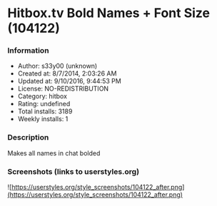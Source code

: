 # Hitbox.tv Bold Names + Font Size (104122)

### Information
- Author: s33y00 (unknown)
- Created at: 8/7/2014, 2:03:26 AM
- Updated at: 9/10/2016, 9:44:53 PM
- License: NO-REDISTRIBUTION
- Category: hitbox
- Rating: undefined
- Total installs: 3189
- Weekly installs: 1


### Description
Makes all names in chat bolded


### Screenshots (links to userstyles.org)
![https://userstyles.org/style_screenshots/104122_after.png](https://userstyles.org/style_screenshots/104122_after.png)


